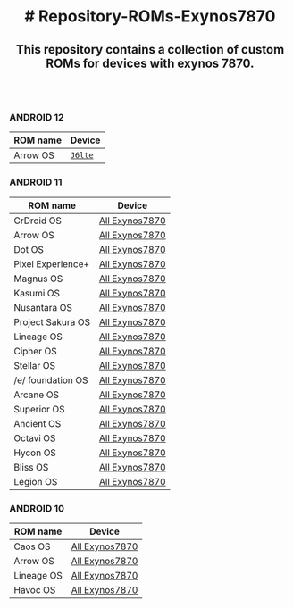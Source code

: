 <h1 align="center"># Repository-ROMs-Exynos7870</h1>

<h2 align="center">This repository contains a collection of custom ROMs for devices with exynos 7870.</h2>

<br>
<br>

### ANDROID 12

| ROM name  | Device |
| --- | --- |
| Arrow OS  | [`J6lte`](https://google.com)  |

### ANDROID 11

| ROM name  | Device |
| --- | --- |
| CrDroid OS | [All Exynos7870](https://google.com)  |
| Arrow OS  | [All Exynos7870](https://google.com)  |
| Dot OS  | [All Exynos7870](https://google.com)  |
| Pixel Experience+  | [All Exynos7870](https://google.com)  |
| Magnus OS  | [All Exynos7870](https://google.com)  |
| Kasumi OS  | [All Exynos7870](https://google.com)  |
| Nusantara OS  | [All Exynos7870](https://google.com)  |
| Project Sakura OS | [All Exynos7870](https://google.com)  |
| Lineage OS | [All Exynos7870](https://google.com)  |
| Cipher OS  | [All Exynos7870](https://google.com)  |
| Stellar OS  | [All Exynos7870](https://google.com)  |
| /e/ foundation OS  | [All Exynos7870](https://google.com)  |
| Arcane OS  | [All Exynos7870](https://google.com)  |
| Superior OS  | [All Exynos7870](https://google.com)  |
| Ancient OS  | [All Exynos7870](https://google.com)  |
| Octavi OS  | [All Exynos7870](https://google.com)  |
| Hycon OS  | [All Exynos7870](https://google.com)  |
| Bliss OS  | [All Exynos7870](https://google.com)  |
| Legion OS  | [All Exynos7870](https://google.com)  |

### ANDROID 10

| ROM name  | Device |
| --- | --- |
| Caos OS | [All Exynos7870](https://google.com)  |
| Arrow OS  | [All Exynos7870](https://google.com)  |
| Lineage OS  | [All Exynos7870](https://google.com)  |
| Havoc OS  | [All Exynos7870](https://google.com)  |
